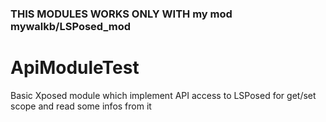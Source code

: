 ### THIS MODULES WORKS ONLY WITH my mod mywalkb/LSPosed_mod

# ApiModuleTest

Basic Xposed module which implement API access to LSPosed for get/set scope and read some infos from it
